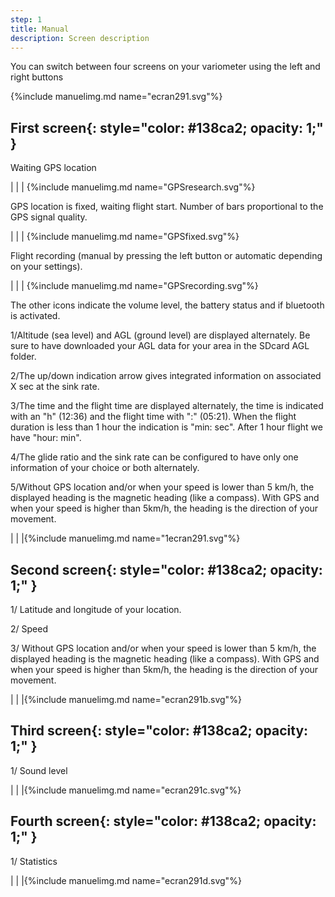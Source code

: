 ```yaml
---
step: 1
title: Manual
description: Screen description 
---
```


You can switch between four screens on your variometer using the left and right buttons

{%include manuelimg.md name="ecran291.svg"%}

## **First screen**{: style="color:   #138ca2; opacity: 1;" }

Waiting GPS location

|                                  |        	    |		{%include manuelimg.md name="GPSresearch.svg"%}

GPS location is fixed, waiting flight start. Number of bars proportional to the GPS signal quality.

|                                  |        	     |		{%include manuelimg.md name="GPSfixed.svg"%}

Flight recording (manual by pressing the left button or automatic depending on your settings).

|                                  |     		    |		{%include manuelimg.md name="GPSrecording.svg"%}
	

The other icons indicate the volume level, the battery status and if bluetooth is activated.

1/Altitude (sea level) and AGL (ground level) are displayed alternately. Be sure to have downloaded your AGL data for your area in the SDcard AGL folder.

2/The up/down indication arrow gives integrated information on associated X sec at the sink rate.

3/The time and the flight time are displayed alternately, the time is indicated with an "h" (12:36) and the flight time with ":" (05:21).
When the flight duration is less than 1 hour the indication is "min: sec".
After 1 hour flight we have "hour: min".

4/The glide ratio and the sink rate can be configured to have only one information of your choice or both alternately.

5/Without GPS location and/or when your speed is lower than 5 km/h, the displayed heading is the magnetic heading (like a compass). With GPS and when your speed is higher than 5km/h, the heading is the direction of your movement.



|                                  |               |{%include manuelimg.md name="1ecran291.svg"%}



## **Second screen**{: style="color:   #138ca2; opacity: 1;" }

1/ Latitude and longitude of your location.

2/ Speed

3/ Without GPS location and/or when your speed is lower than 5 km/h, the displayed heading is the magnetic heading (like a compass). With GPS and when your speed is higher than 5km/h, the heading is the direction of your movement.


|                                  |               |{%include manuelimg.md name="ecran291b.svg"%}


## **Third screen**{: style="color:   #138ca2; opacity: 1;" }

1/ Sound level


|                                  |               |{%include manuelimg.md name="ecran291c.svg"%}


## **Fourth screen**{: style="color:   #138ca2; opacity: 1;" }

1/ Statistics


|                                  |               |{%include manuelimg.md name="ecran291d.svg"%}


